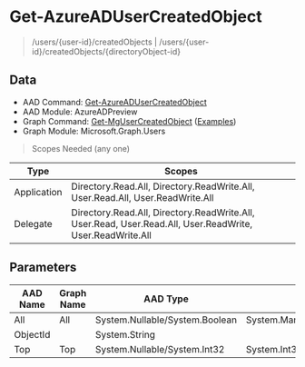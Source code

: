 # Get-AzureADUserCreatedObject

> /users/{user-id}/createdObjects | /users/{user-id}/createdObjects/{directoryObject-id}

## Data

+ AAD Command: [Get-AzureADUserCreatedObject](https://docs.microsoft.com/en-us/powershell/module/AzureADPreview/Get-AzureADUserCreatedObject)
+ AAD Module: AzureADPreview
+ Graph Command: [Get-MgUserCreatedObject](https://docs.microsoft.com/en-us/powershell/module/Microsoft.Graph.Users/Get-MgUserCreatedObject) ([Examples](https://github.com/orgs/msgraph/discussions?discussions_q=Get-MgUserCreatedObject))
+ Graph Module: Microsoft.Graph.Users

> Scopes Needed (any one)

|Type|Scopes|
|---|---|
|Application|Directory.Read.All, Directory.ReadWrite.All, User.Read.All, User.ReadWrite.All|
|Delegate|Directory.Read.All, Directory.ReadWrite.All, User.Read, User.Read.All, User.ReadWrite, User.ReadWrite.All|

## Parameters

|AAD Name|Graph Name|AAD Type|Graph Type|Infos|
|---|---|---|---|---|
|All|All|System.Nullable/System.Boolean|System.Management.Automation.SwitchParameter||
|ObjectId||System.String|||
|Top|Top|System.Nullable/System.Int32|System.Int32||

